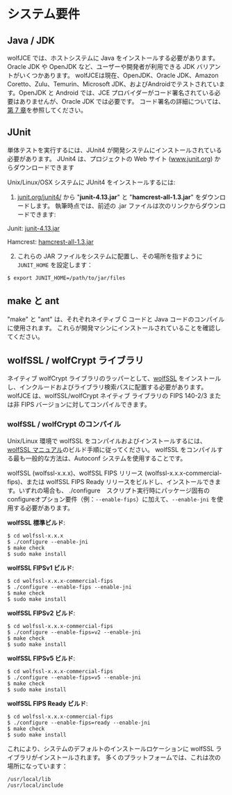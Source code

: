 #  システム要件

##  Java / JDK

wolfJCE では、ホストシステムに Java をインストールする必要があります。 Oracle JDK や OpenJDK など、ユーザーや開発者が利用できる JDK バリアントがいくつかあります。 wolfJCEは現在、OpenJDK、Oracle JDK、Amazon Coretto、Zulu、Temurin、Microsoft JDK、およびAndroidでテストされています。OpenJDK と Android では、JCE プロバイダーがコード署名されている必要はありませんが、Oracle JDK では必要です。 コード署名の詳細については、[第 7 章](chapter07.md#jar-code-signing)を参照してください。


##  JUnit

単体テストを実行するには、JUnit4 が開発システムにインストールされている必要があります。 JUnit4 は、プロジェクトの Web サイト (www.junit.org) からダウンロードできます

Unix/Linux/OSX システムに JUnit4 をインストールするには:
1) [junit.org/junit4/]() から "**junit-4.13.jar**" と "**hamcrest-all-1.3.jar**" をダウンロードします。 執筆時点では、前述の .jar ファイルは次のリンクからダウンロードできます:

Junit: [junit-4.13.jar](https://search.maven.org/search?q=g:junit%20AND%20a:junit)

Hamcrest: [hamcrest-all-1.3.jar](https://search.maven.org/artifact/org.hamcrest/hamcrest-all/1.3/jar)

2) これらの JAR ファイルをシステムに配置し、その場所を指すように `JUNIT_HOME` を設定します：

```
$ export JUNIT_HOME=/path/to/jar/files
```

## make と ant

"make" と "ant" は、それぞれネイティブ C コードと Java コードのコンパイルに使用されます。
これらが開発マシンにインストールされていることを確認してください。


## wolfSSL / wolfCrypt ライブラリ

ネイティブ wolfCrypt ライブラリのラッパーとして、[wolfSSL](https://wolfssl.jp/products/wolfssl/) をインストールし、インクルードおよびライブラリ検索パスに配置する必要があります。 wolfJCE は、wolfSSL/wolfCrypt ネイティブ ライブラリの FIPS 140-2/3 または非 FIPS バージョンに対してコンパイルできます。


###  wolfSSL / wolfCrypt のコンパイル 

Unix/Linux 環境で wolfSSL をコンパイルおよびインストールするには、[wolfSSL マニュアル](https://www.wolfssl.com/documentation/manuals/jp/wolfssl/)のビルド手順に従ってください。 wolfSSL をコンパイルする最も一般的な方法は、Autoconf システムを使用することです。

wolfSSL (wolfssl-x.x.x)、wolfSSL FIPS リリース (wolfssl-x.x.x-commercial-fips)、または wolfSSL FIPS Ready リリースをビルドし、インストールできます。いずれの場合も、 ./configure　スクリプト実行時にパッケージ固有のconfigureオプション要件（例：`--enable-fips`）に加えて、`--enable-jni` を使用する必要があります。


**wolfSSL 標準ビルド**:
```
$ cd wolfssl-x.x.x
$ ./configure --enable-jni
$ make check
$ sudo make install
```

**wolfSSL FIPSv1 ビルド**:

```
$ cd wolfssl-x.x.x-commercial-fips
$ ./configure --enable-fips --enable-jni
$ make check
$ sudo make install
```

**wolfSSL FIPSv2 ビルド**:

```
$ cd wolfssl-x.x.x-commercial-fips
$ ./configure --enable-fips=v2 --enable-jni
$ make check
$ sudo make install
```

**wolfSSL FIPSv5 ビルド**:

```
$ cd wolfssl-x.x.x-commercial-fips
$ ./configure --enable-fips=v5 --enable-jni
$ make check
$ sudo make install
```

**wolfSSL FIPS Ready ビルド**:

```
$ cd wolfssl-x.x.x-commercial-fips
$ ./configure --enable-fips=ready --enable-jni
$ make check
$ sudo make install
```

これにより、システムのデフォルトのインストールロケーションに wolfSSL ライブラリがインストールされます。 多くのプラットフォームでは、これは次の場所になっています：

```
/usr/local/lib
/usr/local/include
```
